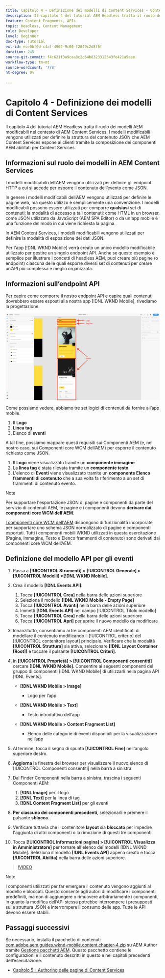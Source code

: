 ```yaml
---
title: Capitolo 4 - Definizione dei modelli di Content Services - Content Services
description: Il capitolo 4 del tutorial AEM Headless tratta il ruolo dei modelli AEM modificabili nel contesto di AEM Content Services. I modelli modificabili vengono utilizzati per definire la struttura del contenuto JSON che AEM Content Services espone in ultima analisi.
feature: Content Fragments, APIs
topic: Headless, Content Management
role: Developer
level: Beginner
doc-type: Tutorial
exl-id: ece0bf0d-c4af-4962-9c00-f2849c2d8f6f
duration: 245
source-git-commit: f4c621f3a9caa8c2c64b8323312343fe421a5aee
workflow-type: tm+mt
source-wordcount: '778'
ht-degree: 0%

---
```


# Capitolo 4 - Definizione dei modelli di Content Services

Il capitolo 4 del tutorial AEM Headless tratta il ruolo dei modelli AEM modificabili nel contesto di AEM Content Services. I modelli modificabili vengono utilizzati per definire la struttura del contenuto JSON che AEM Content Services espone ai clienti tramite la composizione dei componenti AEM abilitati per Content Services.

## Informazioni sul ruolo dei modelli in AEM Content Services

I modelli modificabili dell’AEM vengono utilizzati per definire gli endpoint HTTP a cui si accede per esporre il contenuto dell’evento come JSON.

In genere i modelli modificabili dell’AEM vengono utilizzati per definire le pagine web, ma questo utilizzo è semplicemente una convenzione. I modelli modificabili possono essere utilizzati per comporre **qualsiasi** set di contenuti; la modalità di accesso a tali contenuti: come HTML in un browser, come JSON utilizzato da JavaScript (AEM SPA Editor) o da un&#39;app mobile è una funzione del modo in cui viene richiesta la pagina.

In AEM Content Services, i modelli modificabili vengono utilizzati per definire la modalità di esposizione dei dati JSON.

Per l&#39;app [!DNL WKND Mobile] verrà creato un unico modello modificabile utilizzato per gestire un singolo endpoint API. Anche se questo esempio è semplice per illustrare i concetti di headless AEM, puoi creare più pagine (o endpoint) ciascuna delle quali esporre diversi set di contenuti per creare un’API più complessa e meglio organizzata.

## Informazioni sull’endpoint API

Per capire come comporre il nostro endpoint API e capire quali contenuti dovrebbero essere esposti alla nostra app [!DNL WKND Mobile], rivediamo la progettazione.

![Decomposizione pagina API eventi](./assets/chapter-4/design-to-component-mapping.png)

Come possiamo vedere, abbiamo tre set logici di contenuti da fornire all’app mobile.

1. Il **Logo**
2. **Linea tag**
3. Elenco di **eventi**

A tal fine, possiamo mappare questi requisiti sui Componenti AEM (e, nel nostro caso, sui Componenti core WCM dell’AEM) per esporre il contenuto richiesto come JSON.

1. Il **Logo** viene visualizzato tramite un **componente immagine**
2. La **linea tag** è stata rilevata tramite un **componente testo**
3. L&#39;elenco di **Eventi** viene visualizzato tramite un **componente Elenco frammenti di contenuto** che a sua volta fa riferimento a un set di frammenti di contenuto evento.

>[!NOTE]
>
>Per supportare l&#39;esportazione JSON di pagine e componenti da parte del servizio di contenuti AEM, le pagine e i componenti devono **derivare dai componenti core WCM dell&#39;AEM**.
>
>[I componenti core WCM dell&#39;AEM](https://github.com/Adobe-Marketing-Cloud/aem-core-wcm-components) dispongono di funzionalità incorporate per supportare uno schema JSON normalizzato di pagine e componenti esportati. Tutti i componenti mobili WKND utilizzati in questa esercitazione (Pagina, Immagine, Testo e Elenco frammenti di contenuto) sono derivati dai componenti core WCM dell’AEM.

## Definizione del modello API per gli eventi

1. Passa a **[!UICONTROL Strumenti] > [!UICONTROL Generale] > [!UICONTROL Modelli] >[!DNL WKND Mobile]**.

1. Crea il modello **[!DNL Events API]**:

   1. Tocca **[!UICONTROL Crea]** nella barra delle azioni superiore
   1. Seleziona il modello **[!DNL WKND Mobile - Empty Page]**
   1. Tocca **[!UICONTROL Avanti]** nella barra delle azioni superiore
   1. Immetti **[!DNL Events API]** nel campo [!UICONTROL Titolo modello]
   1. Tocca **[!UICONTROL Crea]** nella barra delle azioni superiore
   1. Tocca **[!UICONTROL Apri]** per aprire il nuovo modello da modificare

1. Innanzitutto, consentiamo ai tre componenti AEM identificati di modellare il contenuto modificando il [!UICONTROL criterio] del [!UICONTROL contenitore layout] principale. Verificare che la modalità **[!UICONTROL Struttura]** sia attiva, selezionare **[!DNL Layout Container \[Root\]]** e toccare il pulsante **[!UICONTROL Criteri]**.
1. In **[!UICONTROL Proprietà] > [!UICONTROL Componenti consentiti]** cercare **[!DNL WKND Mobile]**. Consentire ai seguenti componenti del gruppo di componenti [!DNL WKND Mobile] di utilizzarli nella pagina API [!DNL Events].

   * **[!DNL WKND Mobile > Image]**

      * Logo per l’app

   * **[!DNL WKND Mobile > Text]**

      * Testo introduttivo dell’app

   * **[!DNL WKND Mobile > Content Fragment List]**

      * Elenco delle categorie di eventi disponibili per la visualizzazione nell’app

1. Al termine, tocca il segno di spunta **[!UICONTROL Fine]** nell&#39;angolo superiore destro.
1. **Aggiorna** la finestra del browser per visualizzare il nuovo elenco di [!UICONTROL Componenti consentiti] nella barra a sinistra.
1. Dal Finder Componenti nella barra a sinistra, trascina i seguenti Componenti AEM:
   1. **[!DNL Image]** per il logo
   2. **[!DNL Text]** per la linea di tag
   3. **[!DNL Content Fragment List]** per gli eventi
1. **Per ciascuno dei componenti precedenti**, selezionarli e premere il pulsante **sblocca**.
1. Verificare tuttavia che il contenitore **layout** sia **bloccato** per impedire l&#39;aggiunta di altri componenti o la rimozione di questi tre componenti.
1. Tocca **[!UICONTROL Informazioni pagina] > [!UICONTROL Visualizza in Amministratore]** per tornare all&#39;elenco dei modelli [!DNL WKND Mobile]. Seleziona il modello **[!DNL Events API]** appena creato e tocca **[!UICONTROL Abilita]** nella barra delle azioni superiore.

>[!VIDEO](https://video.tv.adobe.com/v/28342?quality=12&learn=on)

>[!NOTE]
>
> I componenti utilizzati per far emergere il contenuto vengono aggiunti al modello e bloccati. Questo consente agli autori di modificare i componenti predefiniti, ma non di aggiungere o rimuovere arbitrariamente i componenti, in quanto la modifica dell’API stessa potrebbe interrompere i presupposti sulla struttura JSON e interrompere il consumo delle app. Tutte le API devono essere stabili.

## Passaggi successivi

Se necessario, installa il pacchetto di contenuti [com.adobe.aem.guides.wknd-mobile.content.chapter-4.zip](https://github.com/adobe/aem-guides-wknd-mobile/releases/latest) su AEM Author tramite [Gestione pacchetti AEM](http://localhost:4502/crx/packmgr/index.jsp). Questo pacchetto contiene le configurazioni e il contenuto descritti in questo e nei capitoli precedenti dell’esercitazione.

* [Capitolo 5 - Authoring delle pagine di Content Services](./chapter-5.md)
